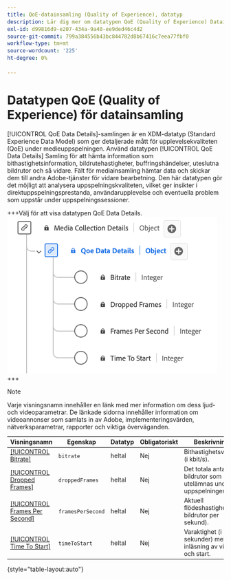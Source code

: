 ```yaml
---
title: QoE-datainsamling (Quality of Experience), datatyp
description: Lär dig mer om datatypen QoE (Quality of Experience) Datainsamling av typen XDM (Experience Data Model).
exl-id: d99816d9-e207-434a-9a40-ee9ded46c4d2
source-git-commit: 799a384556b43bc844782d8b67416c7eea77fbf0
workflow-type: tm+mt
source-wordcount: '225'
ht-degree: 0%

---
```


# Datatypen QoE (Quality of Experience) för datainsamling

[!UICONTROL QoE Data Details]-samlingen är en XDM-datatyp (Standard Experience Data Model) som ger detaljerade mått för upplevelsekvaliteten (QoE) under medieuppspelningen. Använd datatypen [!UICONTROL QoE Data Details] Samling för att hämta information som bithastighetsinformation, bildrutehastigheter, buffringshändelser, uteslutna bildrutor och så vidare. Fält för mediainsamling hämtar data och skickar dem till andra Adobe-tjänster för vidare bearbetning. Den här datatypen gör det möjligt att analysera uppspelningskvaliteten, vilket ger insikter i direktuppspelningsprestanda, användarupplevelse och eventuella problem som uppstår under uppspelningssessioner.

+++Välj för att visa datatypen QoE Data Details.
![Ett diagram över datatypen QoE-datainsamling (Quality of Experience).](../images/data-types/qoe-data-details-collection.png)
+++

>[!NOTE]
>
>Varje visningsnamn innehåller en länk med mer information om dess ljud- och videoparametrar. De länkade sidorna innehåller information om videoannonser som samlats in av Adobe, implementeringsvärden, nätverksparametrar, rapporter och viktiga överväganden.

| Visningsnamn | Egenskap | Datatyp | Obligatoriskt | Beskrivning |
|-------------------------------------------------------------------------------------------------------------------------------------------------------------------|--------------------------|-----------|-----------|---------------------------------------------------------------------------------------|
| [[!UICONTROL Bitrate]](https://experienceleague.adobe.com/docs/media-analytics/using/implementation/variables/quality-parameters.html#average-bitrate) | `bitrate` | heltal | Nej | Bithastighetsvärdet (i kbit/s). |
| [[!UICONTROL Dropped Frames]](https://experienceleague.adobe.com/docs/media-analytics/using/implementation/variables/quality-parameters.html#dropped-frames) | `droppedFrames` | heltal | Nej | Det totala antalet bildrutor som utelämnas under uppspelningen. |
| [[!UICONTROL Frames Per Second]](https://experienceleague.adobe.com/docs/media-analytics/using/implementation/variables/quality-parameters.html#frames-per-second) | `framesPerSecond` | heltal | Nej | Aktuell flödeshastighet (i bildrutor per sekund). |
| [[!UICONTROL Time To Start]](https://experienceleague.adobe.com/docs/media-analytics/using/implementation/variables/quality-parameters.html#time-to-start-1) | `timeToStart` | heltal | Nej | Varaktighet (i sekunder) mellan inläsning av video och start. |

{style="table-layout:auto"}

